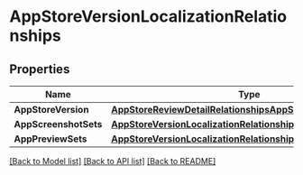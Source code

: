 # AppStoreVersionLocalizationRelationships

## Properties

Name | Type | Description | Notes
------------ | ------------- | ------------- | -------------
**AppStoreVersion** | [**AppStoreReviewDetailRelationshipsAppStoreVersion**](AppStoreReviewDetail_relationships_appStoreVersion.md) |  | [optional] 
**AppScreenshotSets** | [**AppStoreVersionLocalizationRelationshipsAppScreenshotSets**](AppStoreVersionLocalization_relationships_appScreenshotSets.md) |  | [optional] 
**AppPreviewSets** | [**AppStoreVersionLocalizationRelationshipsAppPreviewSets**](AppStoreVersionLocalization_relationships_appPreviewSets.md) |  | [optional] 

[[Back to Model list]](../README.md#documentation-for-models) [[Back to API list]](../README.md#documentation-for-api-endpoints) [[Back to README]](../README.md)



